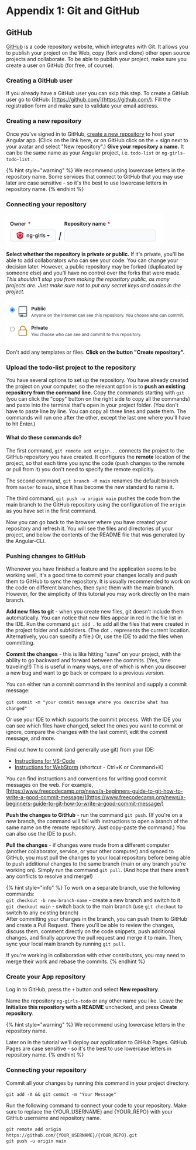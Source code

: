 # Appendix 1: Git and GitHub

## GitHub

[GitHub](https://github.com/) is a code repository website, which integrates with Git. It allows you to publish your project on the Web, copy \(fork and clone\) other open source projects and collaborate. To be able to publish your project, make sure you create a user on GitHub \(for free, of course\).

### Creating a GitHub user

If you already have a GitHub user you can skip this step. To create a GitHub user go to GitHub: [https://github.com/](https://github.com/). Fill the registration form and make sure to validate your email address.

### Creating a new repository

Once you've signed in to GitHub, [create a new repository](https://github.com/new) to host your Angular app. \(Click on the link here, or on GitHub click on the + sign next to your avatar and select "New repository".\) **Give your repository a name.** It can be the same name as your Angular project, i.e. `todo-list` or `ng-girls-todo-list` .

{% hint style="warning" %}
We recommend using lowercase letters in the repository name. Some services that connect to GitHub that you may use later are case sensitive - so it's the best to use lowercase letters in repository name.
{% endhint %}

### Connecting your repository

![Give your repository a name](../.gitbook/assets/image%20%281%29.png)

**Select whether the repository is private or public.** If it's private, you'll be able to add collaborators who can see your code. You can change your decision later. However, a public repository may be forked \(duplicated by someone else\) and you'll have no control over the forks that were made. _This shouldn't stop you from making the repository public, as many projects are. Just make sure not to put any secret keys and codes in the project._

![Select whether the repository is private or public](../.gitbook/assets/image%20%282%29.png)

Don't add any templates or files. **Click on the button "Create repository".**

### Upload the todo-list project to the repository

You have several options to set up the repository. You have already created the project on your computer, so the relevant option is to **push an existing repository from the command line**. Copy the commands starting with `git` \(you can click the "copy" button on the right side to copy all the commands\) and paste into the terminal that's open in your project folder. \(You don't have to paste line by line. You can copy all three lines and paste them. The commands will run one after the other, except the last one where you'll have to hit Enter.\)

#### What do these commands do?

The first command, `git remote add origin...` connects the project to the GitHub repository you have created. It configures the **remote** location of the project, so that each time you sync the code \(push changes to the remote or pull from it\) you don't need to specify the remote explicitly.

The second command, `git branch -M main` renames the default branch from `master` to `main`, since it has become the new standard to name it. 

The third command, `git push -u origin main` pushes the code from the main branch to the GitHub repository using the configuration of the `origin` as you have set in the first command. 

Now you can go back to the browser where you have created your repository and refresh it. You will see the files and directories of your project, and below the contents of the README file that was generated by the Angular-CLI. 

### Pushing changes to GitHub

Whenever you have finished a feature and the application seems to be working well, it's a good time to commit your changes locally and push them to GitHub to sync the repository. It is usually recommended to work on the code on different branches, then sync them with the main branch. However, for the simplicity of this tutorial you may work directly on the main branch.

**Add new files to git** - when you create new files, git doesn't include them automatically. You can notice that new files appear in red in the file list in the IDE. Run the command `git add .` to add all the files that were created in the project folder and subfolders. \(The dot `.` represents the current location. Alternatively, you can specify a file.\) Or, use the IDE to add the files when committing.

**Commit the changes** - this is like hitting "save" on your project, with the ability to go backward and forward between the commits. \(Yes, time traveling!!\) This is useful in many ways, one of which is when you discover a new bug and want to go back or compare to a previous version.

You can either run a commit command in the terminal and supply a commit message:

`git commit -m "your commit message where you describe what has changed"`

Or use your IDE to which supports the commit process. With the IDE you can see which files have changed, select the ones you want to commit or ignore, compare the changes with the last commit, edit the commit message, and more.

Find out how to commit \(and generally use git\) from your IDE:

* [Instructions for VS-Code](https://code.visualstudio.com/docs/editor/versioncontrol)
* [Instructions for WebStorm](https://www.jetbrains.com/help/webstorm/commit-and-push-changes.html) \(shortcut - Ctrl+K or Command+K\)

You can find instructions and conventions for writing good commit messages on the web. For example, [https://www.freecodecamp.org/news/a-beginners-guide-to-git-how-to-write-a-good-commit-message/](https://www.freecodecamp.org/news/a-beginners-guide-to-git-how-to-write-a-good-commit-message/)

**Push the changes to GitHub** - run the command `git push`. \(If you're on a new branch, the command will fail with instructions to open a branch of the same name on the remote repository. Just copy-paste the command.\) You can also use the IDE to push.

**Pull the changes** - if changes were made from a different computer \(another collaborator, service, or your other computer\) and synced to GitHub, you must pull the changes to your local repository before being able to push additional changes to the same branch \(main or any branch you're working on\). Simply run the command `git pull`. \(And hope that there aren't any conflicts to resolve and merge!\)

{% hint style="info" %}
To work on a separate branch, use the following commands:   
`git checkout -b new-branch-name` - create a new branch and switch to it  
`git checkout main` - switch back to the main branch \(use `git checkout` to switch to any existing branch\)  
After committing your changes in the branch, you can push them to GitHub and create a Pull Request. There you'll be able to review the changes, discuss them, comment directly on the code snippets, push additional changes, and finally approve the pull request and merge it to main. Then, sync your local main branch by running `git pull`.

If you're working in collaboration with other contributors, you may need to merge their work and rebase the commits.
{% endhint %}

### Create your App repository

Log in to GitHub, press the `+` button and select **New repository**.

Name the repository `ng-girls-todo` or any other name you like. Leave the **Initialize this repository with a README** unchecked, and press **Create repository**.

{% hint style="warning" %}
We recommend using lowercase letters in the repository name.

Later on in the tutorial we'll deploy our application to GitHub Pages. GitHub Pages are case sensitive - so it's the best to use lowercase letters in repository name.
{% endhint %}

### Connecting your repository

Commit all your changes by running this command in your project directory.

```text
git add -A && git commit -m "Your Message"
```

Run the following command to connect your code to your repository. Make sure to replace the {YOUR\_USERNAME} and {YOUR\_REPO} with your GitHub username and repository name.

```text
git remote add origin https://github.com/{YOUR_USERNAME}/{YOUR_REPO}.git
git push -u origin main
```



## 

